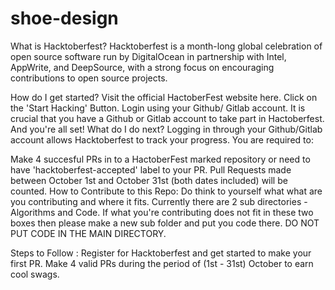 # shoe-design

What is Hacktoberfest?
Hacktoberfest is a month-long global celebration of open source software run by DigitalOcean in partnership with Intel, AppWrite, and DeepSource, with a strong focus on encouraging contributions to open source projects.

How do I get started?
Visit the official HactoberFest website here.
Click on the 'Start Hacking' Button.
Login using your Github/ Gitlab account. It is crucial that you have a Github or Gitlab account to take part in Hactoberfest.
And you're all set!
What do I do next?
Logging in through your Github/Gitlab account allows Hacktoberfest to track your progress. You are required to:

Make 4 succesful PRs in to a HactoberFest marked repository or need to have 'hacktoberfest-accepted' label to your PR.
Pull Requests made between October 1st and October 31st (both dates included) will be counted.
How to Contribute to this Repo:
Do think to yourself what what are you contributing and where it fits. Currently there are 2 sub directories - Algorithms and Code. If what you're contributing does not fit in these two boxes then please make a new sub folder and put you code there.
DO NOT PUT CODE IN THE MAIN DIRECTORY.

Steps to Follow :
 Register for Hacktoberfest and get started to make your first PR.
 Make 4 valid PRs during the period of (1st - 31st) October to earn cool swags.
